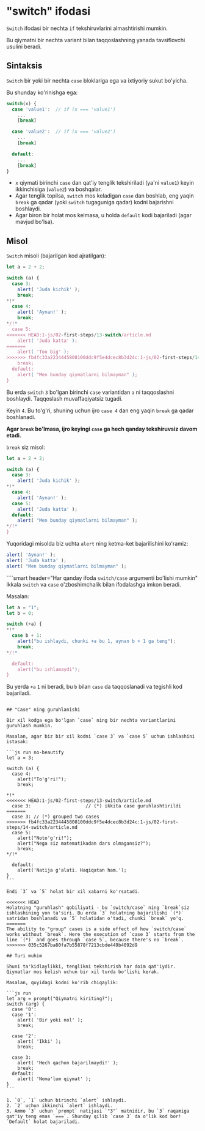 # "switch" ifodasi

`Switch` ifodasi bir nechta `if` tekshiruvlarini almashtirishi mumkin.

Bu qiymatni bir nechta variant bilan taqqoslashning yanada tavsiflovchi usulini beradi.

## Sintaksis

`Switch` bir yoki bir nechta `case` bloklariga ega va ixtiyoriy sukut bo'yicha.

Bu shunday ko'rinishga ega:

```js no-beautify
switch(x) {
  case 'value1':  // if (x === 'value1')
    ...
    [break]

  case 'value2':  // if (x === 'value2')
    ...
    [break]

  default:
    ...
    [break]
}
```

- `x` qiymati birinchi `case` dan qat'iy tenglik tekshiriladi (ya'ni `value1`) keyin ikkinchisiga (`value2`) va boshqalar.
- Agar tenglik topilsa, `switch` mos keladigan `case` dan boshlab, eng yaqin `break` ga qadar (yoki `switch` tugaguniga qadar) kodni bajarishni boshlaydi.
- Agar biron bir holat mos kelmasa, u holda `default` kodi bajariladi (agar mavjud bo'lsa).

## Misol

`Switch` misoli (bajarilgan kod ajratilgan):

```js run
let a = 2 + 2;

switch (a) {
  case 3:
    alert( 'Juda kichik' );
    break;
*!*
  case 4:
    alert( 'Aynan!' );
    break;
*/!*
  case 5:
<<<<<<< HEAD:1-js/02-first-steps/13-switch/article.md
    alert( 'Juda katta' );
=======
    alert( 'Too big' );
>>>>>>> fb4fc33a2234445808100ddc9f5e4dcec8b3d24c:1-js/02-first-steps/14-switch/article.md
    break;
  default:
    alert( "Men bunday qiymatlarni bilmayman" );
}
```

Bu erda `switch` `3` bo'lgan birinchi `case` variantidan `a` ni taqqoslashni boshlaydi. Taqqoslash muvaffaqiyatsiz tugadi.

Keyin `4`. Bu to'g'ri, shuning uchun ijro `case 4` dan eng yaqin `break` ga qadar boshlanadi.

**Agar `break` bo'lmasa, ijro keyingi `case` ga hech qanday tekshiruvsiz davom etadi.**

`break` siz misol:

```js run
let a = 2 + 2;

switch (a) {
  case 3:
    alert( 'Juda kichik' );
*!*
  case 4:
    alert( 'Aynan!' );
  case 5:
    alert( 'Juda katta' );
  default:
    alert( "Men bunday qiymatlarni bilmayman" );
*/!*
}
```

Yuqoridagi misolda biz uchta `alert` ning ketma-ket bajarilishini ko'ramiz:

```js
alert( 'Aynan!' );
alert( 'Juda katta' );
alert( "Men bunday qiymatlarni bilmayman" );
```

````smart header="Har qanday ifoda `switch/case` argumenti bo'lishi mumkin"
Ikkala `switch` va `case` o'zboshimchalik bilan ifodalashga imkon beradi.

Masalan:

```js run
let a = "1";
let b = 0;

switch (+a) {
*!*
  case b + 1:
    alert("bu ishlaydi, chunki +a bu 1, aynan b + 1 ga teng");
    break;
*/!*

  default:
    alert("bu ishlamaydi");
}
```
Bu yerda `+a` `1` ni beradi, bu `b` bilan `case` da taqqoslanadi va tegishli kod bajariladi.

````

## "Case" ning guruhlanishi

Bir xil kodga ega bo'lgan `case` ning bir nechta variantlarini guruhlash mumkin.

Masalan, agar biz bir xil kodni `case 3` va `case 5` uchun ishlashini istasak:

```js run no-beautify
let a = 3;

switch (a) {
  case 4:
    alert("To'g'ri!");
    break;

*!*
<<<<<<< HEAD:1-js/02-first-steps/13-switch/article.md
  case 3:                    // (*) ikkita case guruhlashtirildi
=======
  case 3: // (*) grouped two cases
>>>>>>> fb4fc33a2234445808100ddc9f5e4dcec8b3d24c:1-js/02-first-steps/14-switch/article.md
  case 5:
    alert("Noto'g'ri!");
    alert("Nega siz matematikadan dars olmagansiz?");
    break;
*/!*

  default:
    alert('Natija g'alati. Haqiqatan ham.');
}
```

Endi `3` va `5` holat bir xil xabarni ko'rsatadi.

<<<<<<< HEAD
Holatning "guruhlash" qobiliyati - bu `switch/case` ning `break`siz ishlashining yon ta'siri. Bu erda `3` holatning bajarilishi `(*)` satridan boshlanadi va `5` holatidan o'tadi, chunki `break` yo'q.
=======
The ability to "group" cases is a side effect of how `switch/case` works without `break`. Here the execution of `case 3` starts from the line `(*)` and goes through `case 5`, because there's no `break`.
>>>>>>> 035c5267ba80fa7b55878f7213cbde449b4092d9

## Turi muhim

Shuni ta'kidlaylikki, tenglikni tekshirish har doim qat'iydir. Qiymatlar mos kelish uchun bir xil turda bo'lishi kerak.

Masalan, quyidagi kodni ko'rib chiqaylik:

```js run
let arg = prompt("Qiymatni kiriting?");
switch (arg) {
  case '0':
  case '1':
    alert( 'Bir yoki nol' );
    break;

  case '2':
    alert( 'Ikki' );
    break;

  case 3:
    alert( 'Hech qachon bajarilmaydi!' );
    break;
  default:
    alert( 'Noma'lum qiymat' );
}
```

1. `0`, `1` uchun birinchi `alert` ishlaydi.
2. `2` uchun ikkinchi `alert` ishlaydi.
3. Ammo `3` uchun `prompt` natijasi `"3"` matnidir, bu `3` raqamiga qat'iy teng emas `===`. Shunday qilib `case 3` da o'lik kod bor! `Default` holat bajariladi.
